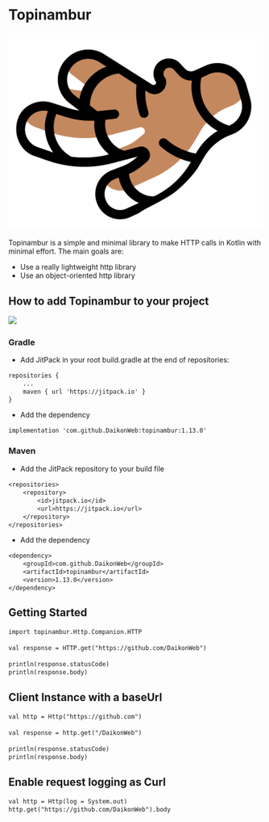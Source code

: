 # Topinambur

![Topinambur](./logo.svg)

Topinambur is a simple and minimal library to make HTTP calls in Kotlin with minimal effort. The main goals are:
* Use a really lightweight http library
* Use an object-oriented http library


## How to add Topinambur to your project
[![](https://jitpack.io/v/daikonweb/topinambur.svg)](https://jitpack.io/#daikonweb/topinambur)

### Gradle
- Add JitPack in your root build.gradle at the end of repositories:
```
repositories {
    ...
    maven { url 'https://jitpack.io' }
}
```

- Add the dependency
```
implementation 'com.github.DaikonWeb:topinambur:1.13.0'
```

### Maven
- Add the JitPack repository to your build file
```
<repositories>
    <repository>
        <id>jitpack.io</id>
        <url>https://jitpack.io</url>
    </repository>
</repositories>
```
- Add the dependency
```
<dependency>
    <groupId>com.github.DaikonWeb</groupId>
    <artifactId>topinambur</artifactId>
    <version>1.13.0</version>
</dependency>
```

## Getting Started
```
import topinambur.Http.Companion.HTTP

val response = HTTP.get("https://github.com/DaikonWeb")

println(response.statusCode)
println(response.body)
```

## Client Instance with a baseUrl
```
val http = Http("https://github.com")

val response = http.get("/DaikonWeb")

println(response.statusCode)
println(response.body)
```

## Enable request logging as Curl
```
val http = Http(log = System.out)
http.get("https://github.com/DaikonWeb").body
```

